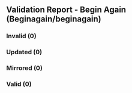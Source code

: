 ## Validation Report - Begin Again (Beginagain/beginagain)


### Invalid (0)
### Updated (0)
### Mirrored (0)
### Valid (0)
